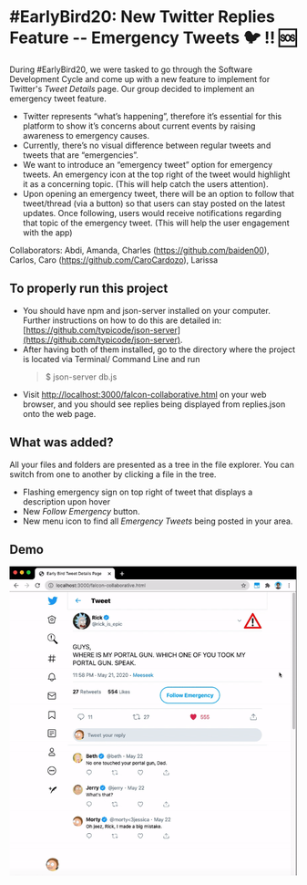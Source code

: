 # #EarlyBird20: New Twitter Replies Feature -- Emergency Tweets :bird: :bangbang: :sos:

During #EarlyBird20, we were tasked to go through the Software Development Cycle and come up with a new feature to implement for Twitter's _Tweet Details_ page. Our group decided to implement an emergency tweet feature.

-   Twitter represents “what’s happening”, therefore it’s essential for this platform to show it’s concerns about current events by raising awareness to emergency causes.
-   Currently, there’s no visual difference between regular tweets and tweets that are “emergencies”.
-   We want to introduce an “emergency tweet” option for emergency tweets. An emergency icon at the top right of the tweet would highlight it as a concerning topic. (This will help catch the users attention).
-   Upon opening an emergency tweet, there will be an option to follow that tweet/thread (via a button) so that users can stay posted on the latest updates. Once following, users would receive notifications regarding that topic of the emergency tweet. (This will help the user engagement with the app)

Collaborators: Abdi, Amanda, Charles (https://github.com/baiden00), Carlos, Caro (https://github.com/CaroCardozo), Larissa

## To properly run this project

-   You should have npm and json-server installed on your computer. Further instructions on how to do this are detailed in: [https://github.com/typicode/json-server](https://github.com/typicode/json-server).
-   After having both of them installed, go to the directory where the project is located via Terminal/ Command Line and run
    > \$ json-server db.js
-   Visit [http://localhost:3000/falcon-collaborative.html](http://localhost:3000/falcon-collaborative.html) on your web browser, and you should see replies being displayed from replies.json onto the web page.

## What was added?

All your files and folders are presented as a tree in the file explorer. You can switch from one to another by clicking a file in the tree.

-   Flashing emergency sign on top right of tweet that displays a description upon hover
-   New _Follow Emergency_ button.
-   New menu icon to find all _Emergency Tweets_ being posted in your area.

## Demo

![demo](./screenshots/demo.gif)
